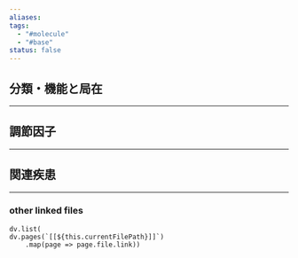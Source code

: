 ```yaml
---
aliases: 
tags:
  - "#molecule"
  - "#base"
status: false
---
```

## 分類・機能と局在
---
## 調節因子
---
## 関連疾患
---
### other linked files
```dataviewjs
dv.list(
dv.pages(`[[${this.currentFilePath}]]`)
	.map(page => page.file.link))
```